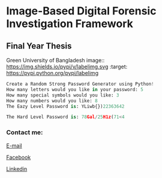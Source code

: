 


Image-Based Digital Forensic Investigation Framework
========

Final Year Thesis
--
Green University of Bangladesh 
 image:: https://img.shields.io/pypi/v/labelimg.svg
        :target: https://pypi.python.org/pypi/labelimg


```python
Create a Random Strong Password Generator using Python!
How many letters would you like in your password: 5
How many special symbols would you like: 3
How many numbers would you like: 8
The Eazy Level Password is: YLiwb{})22363642 

The Hard Level Password is: 78Gal/25H1z(71<4
```






<!-- all link is here -->


### Contact me:

[E-mail](tanvirpoly@gmail.com)

[Facebook]( https://www.facebook.com/tanvirfbid)

[Linkedin]( https://www.linkedin.com/in/tanvirx/)
